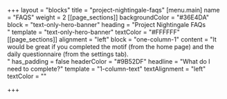 +++
layout = "blocks"
title = "project-nightingale-faqs"
[menu.main]
name = "FAQS"
weight = 2
[[page_sections]]
backgroundColor = "#36E4DA"
block = "text-only-hero-banner"
heading = "Project Nightingale FAQs<br>"
template = "text-only-hero-banner"
textColor = "#FFFFFF"
[[page_sections]]
alignment = "left"
block = "one-column-1"
content = "It would be great if you completed the motif (from the home page) and the daily questionnaire (from the settings tab).<br>"
has_padding = false
headerColor = "#9B52DF"
headline = "What do I need to complete?"
template = "1-column-text"
textAlignment = "left"
textColor = ""

+++
